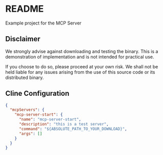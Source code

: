 # README

Example project for the MCP Server

## Disclaimer

We strongly advise against downloading and testing the binary. This is a demonstration of implementation and is not intended for practical use.

If you choose to do so, please proceed at your own risk. We shall not be held liable for any issues arising from the use of this source code or its distributed binary.

## Cline Configuration

```json
{
  "mcpServers": {
    "mcp-server-start": {
      "name": "mcp-server-start",
      "description": "this is a test server",
      "command": "${ABSOLUTE_PATH_TO_YOUR_DOWNLOAD}",
      "args": []
    }
  }
}
```
